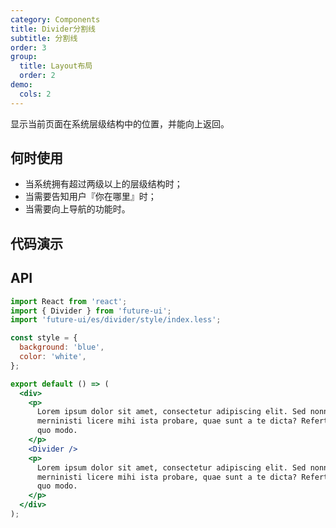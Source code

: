 ```yaml
---
category: Components
title: Divider分割线
subtitle: 分割线
order: 3
group:
  title: Layout布局
  order: 2
demo:
  cols: 2
---
```


显示当前页面在系统层级结构中的位置，并能向上返回。

## 何时使用

- 当系统拥有超过两级以上的层级结构时；
- 当需要告知用户『你在哪里』时；
- 当需要向上导航的功能时。

## 代码演示

## API

```jsx
import React from 'react';
import { Divider } from 'future-ui';
import 'future-ui/es/divider/style/index.less';

const style = {
  background: 'blue',
  color: 'white',
};

export default () => (
  <div>
    <p>
      Lorem ipsum dolor sit amet, consectetur adipiscing elit. Sed nonne
      merninisti licere mihi ista probare, quae sunt a te dicta? Refert tamen,
      quo modo.
    </p>
    <Divider />
    <p>
      Lorem ipsum dolor sit amet, consectetur adipiscing elit. Sed nonne
      merninisti licere mihi ista probare, quae sunt a te dicta? Refert tamen,
      quo modo.
    </p>
  </div>
);
```
